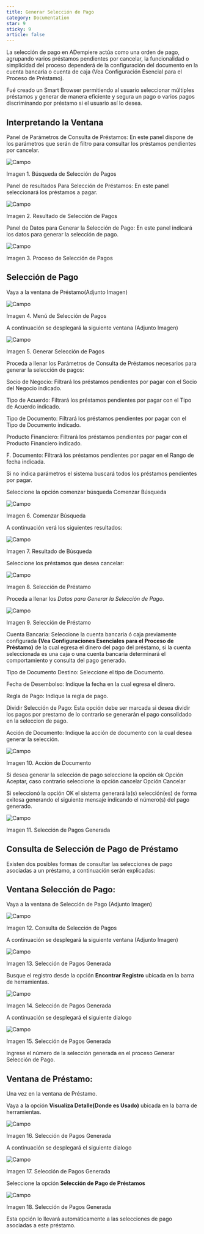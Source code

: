 ```yaml
---
title: Generar Selección de Pago
category: Documentation
star: 9
sticky: 9
article: false
---
```


La selección de pago en ADempiere actúa como una orden de pago, agrupando varios préstamos pendientes por cancelar, la funcionalidad o simplicidad del proceso dependerá de la configuración del documento en la cuenta bancaria o cuenta de caja (Vea Configuración Esencial para el Proceso de Préstamo).

Fué creado un Smart Browser permitiendo al usuario seleccionar múltiples préstamos y generar de manera eficiente y segura un pago o varios pagos discriminando por préstamo si el usuario así lo desea.

## Interpretando la Ventana

Panel de Parámetros de Consulta de Préstamos: En este panel dispone de los parámetros que serán de filtro para consultar los préstamos pendientes por cancelar.

![Campo](/assets/img/docs/loan-management/lom-loan-image61.png)

Imagen 1. Búsqueda de Selección de Pagos

Panel de resultados Para Selección de Préstamos: En este panel seleccionará los préstamos a pagar.

![Campo](/assets/img/docs/loan-management/lom-loan-image62.png)

Imagen 2. Resultado de Selección de Pagos

Panel de Datos para Generar la Selección de Pago: En este panel indicará los datos para generar la selección de pago.

![Campo](/assets/img/docs/loan-management/lom-loan-image63.png)

Imagen 3. Proceso de Selección de Pagos

## Selección de Pago

Vaya a la ventana de Préstamo(Adjunto Imagen)

![Campo](/assets/img/docs/loan-management/lom-loan-image64.png)

Imagen 4. Menú de Selección de Pagos

A continuación se desplegará la siguiente ventana (Adjunto Imagen)

![Campo](/assets/img/docs/loan-management/lom-loan-image65.png)

Imagen 5. Generar Selección de Pagos

Proceda a llenar los Parámetros de Consulta de Préstamos necesarios para generar la selección de pagos:

Socio de Negocio: Filtrará los préstamos pendientes por pagar con el Socio del Negocio indicado.

Tipo de Acuerdo: Filtrará los préstamos pendientes por pagar con el Tipo de Acuerdo indicado.

Tipo de Documento: Filtrará los préstamos pendientes por pagar con el Tipo de Documento indicado.

Producto Financiero: Filtrará los préstamos pendientes por pagar con el Producto Financiero indicado.

F. Documento: Filtrará los préstamos pendientes por pagar en el Rango de fecha indicada.

Si no indica parámetros el sistema buscará todos los préstamos pendientes por pagar.

Seleccione la opción comenzar búsqueda Comenzar Búsqueda

![Campo](/assets/img/docs/loan-management/lom-loan-image66.png)

Imagen 6. Comenzar Búsqueda

A continuación verá los siguientes resultados:

![Campo](/assets/img/docs/loan-management/lom-loan-image67.png)

Imagen 7. Resultado de Búsqueda

Seleccione los préstamos que desea cancelar:

![Campo](/assets/img/docs/loan-management/lom-loan-image68.png)

Imagen 8. Selección de Préstamo

Proceda a llenar los *Datos para Generar la Selección de Pago*.

![Campo](/assets/img/docs/loan-management/lom-loan-image69.png)

Imagen 9. Selección de Préstamo

Cuenta Bancaria: Seleccione la cuenta bancaria ó caja previamente configurada **(Vea Configuraciones Esenciales para el Proceso de Préstamo)** de la cual egresa el dinero del pago del préstamo, si la cuenta seleccionada es una caja o una cuenta bancaria determinará el comportamiento y consulta del pago generado.

Tipo de Documento Destino: Seleccione el tipo de Documento.

Fecha de Desembolso: Indique la fecha en la cual egresa el dinero.

Regla de Pago: Indique la regla de pago.

Dividir Selección de Pago: Esta opción debe ser marcada si desea dividir los pagos por prestamo de lo contrario se generarán el pago consolidado en la seleccion de pago.

Acción de Documento: Indique la acción de documento con la cual desea generar la selección.

![Campo](/assets/img/docs/loan-management/lom-loan-image70.png)

Imagen 10. Acción de Documento

Si desea generar la selección de pago seleccione la opción ok Opción Aceptar, caso contrario seleccione la opción cancelar Opción Cancelar

Si seleccionó la opción OK el sistema generará la(s) selección(es) de forma exitosa generando el siguiente mensaje indicando el número(s) del pago generado.

![Campo](/assets/img/docs/loan-management/lom-loan-image71.png)

Imagen 11. Selección de Pagos Generada

## Consulta de Selección de Pago de Préstamo

Existen dos posibles formas de consultar las selecciones de pago asociadas a un préstamo, a continuación serán explicadas:

## Ventana Selección de Pago:

Vaya a la ventana de Selección de Pago (Adjunto Imagen)

![Campo](/assets/img/docs/loan-management/lom-loan-image72.png)

Imagen 12. Consulta de Selección de Pagos

A continuación se desplegará la siguiente ventana (Adjunto Imagen)

![Campo](/assets/img/docs/loan-management/lom-loan-image73.png)

Imagen 13. Selección de Pagos Generada

Busque el registro desde la opción **Encontrar Registro** ubicada en la barra de herramientas.

![Campo](/assets/img/docs/loan-management/lom-loan-image74.png)

Imagen 14. Selección de Pagos Generada

A continuación se desplegará el siguiente dialogo

![Campo](/assets/img/docs/loan-management/lom-loan-image75.png)

Imagen 15. Selección de Pagos Generada

Ingrese el número de la selección generada en el proceso Generar Selección de Pago.

## Ventana de Préstamo:

Una vez en la ventana de Préstamo.

Vaya a la opción **Visualiza Detalle(Donde es Usado)** ubicada en la barra de herramientas.

![Campo](/assets/img/docs/loan-management/lom-loan-image76.png)

Imagen 16. Selección de Pagos Generada

A continuación se desplegará el siguiente dialogo

![Campo](/assets/img/docs/loan-management/lom-loan-image77.png)

Imagen 17. Selección de Pagos Generada

Seleccione la opción **Selección de Pago de Préstamos**

![Campo](/assets/img/docs/loan-management/lom-loan-image78.png)

Imagen 18. Selección de Pagos Generada

Esta opción lo llevará automáticamente a las selecciones de pago asociadas a este préstamo.